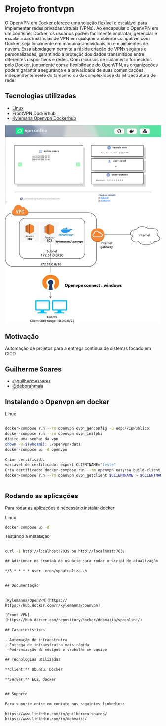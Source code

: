 # Projeto frontvpn

O OpenVPN em Docker oferece uma solução flexível e escalável para implementar redes privadas virtuais (VPNs). Ao encapsular o OpenVPN em um contêiner Docker, os usuários podem facilmente implantar, gerenciar e escalar suas instâncias de VPN em qualquer ambiente compatível com Docker, seja localmente em máquinas individuais ou em ambientes de nuvem. Essa abordagem permite a rápida criação de VPNs seguras e personalizadas, garantindo a proteção dos dados transmitidos entre diferentes dispositivos e redes. Com recursos de isolamento fornecidos pelo Docker, juntamente com a flexibilidade do OpenVPN, as organizações podem garantir a segurança e a privacidade de suas comunicações, independentemente do tamanho ou da complexidade da infraestrutura de rede.


## Tecnologias utilizadas

 - [Linux]()
 - [FrontVPN Dockerhub]()
 - [ Kylemana Openvpn Dockerhub](https://hub.docker.com/r/kylemanna/openvpn)
 
 ![VPN](vpnonline.png)
 ![VPN](vpn.webp)


## Motivação

Automação de projetos para a entrega contínua de sistemas focado em CICD

## Guilherme Soares

- [@guilhermesoares](https://www.github.com/guilhermesgit)
- [@deborahmaia](https://www.github.com/debmaiia)

## Instalando o Openvpn em docker

Linux
```bash

docker-compose run --rm openvpn ovpn_genconfig -u udp://IpPublico
docker-compose run --rm openvpn ovpn_initpki
digite uma senha: da vpn
chown -R $(whoami): ./openvpn-data
docker-compose up -d openvpn

Criar certificado:
variavel do certificado: export CLIENTNAME="teste"
Cria certificado: docker-compose run --rm openvpn easyrsa build-client-full $CLIENTNAME nopass
docker-compose run --rm openvpn ovpn_getclient $CLIENTNAME > $CLIENTNAME.ovpn



```
## Rodando as aplicações

Para rodar as aplicações é necessário instalar docker

Linux
```bash
docker compose up -d
```
Testando a instalação
```bash

curl -I http://localhost:7039 ou http://localhost:7039
```

```
## Adicionar no crontab do usuário para rodar o script de atualização

*/5 * * * * user  cron/vpnatualiza.sh


## Documentação


[Kylemanna/OpenVPN](https:// https://hub.docker.com/r/kylemanna/openvpn)

[Front VPN](https://hub.docker.com/repository/docker/debmaiia/vpnonline/)

## Características

- Automação de infraestrutra
- Entrega de infraestrutra mais rápida
- Padronização de códigos e trabalho em equipe

## Tecnologias utilizadas

**Client:** Ubuntu, Docker

**Server:** EC2, docker


## Suporte

Para suporte entre em contato nos seguintes linkedins:

https://www.linkedin.com/in/guilhermeo-soares/
https://www.linkedin.com/in/debmaiia/